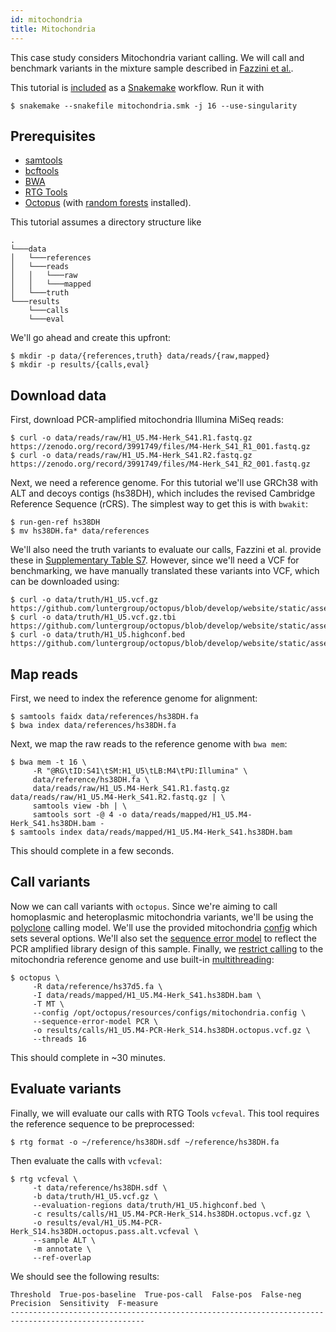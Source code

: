 ```yaml
---
id: mitochondria
title: Mitochondria
---
```


This case study considers Mitochondria variant calling. We will call and benchmark variants in the mixture sample described in [Fazzini et al.](https://www.mdpi.com/1422-0067/22/2/935).

This tutorial is [included](../../static/snakemake/mitochondria.smk) as a [Snakemake](https://snakemake.readthedocs.io/en/stable/#) workflow. Run it with

```shell
$ snakemake --snakefile mitochondria.smk -j 16 --use-singularity
```

## Prerequisites

- [samtools](https://github.com/samtools/samtools)
- [bcftools](https://github.com/samtools/bcftools)
- [BWA](https://github.com/lh3/bwa)
- [RTG Tools](https://github.com/RealTimeGenomics/rtg-tools)
- [Octopus](https://github.com/luntergroup/octopus) (with [random forests](guides/../../guides/filtering/forest.md) installed).

This tutorial assumes a directory structure like

```
.
└───data
│   └───references
│   └───reads
│   │   └───raw
│   │   └───mapped
│   └───truth
└───results
    └───calls
    └───eval
```

We'll go ahead and create this upfront:

```shell
$ mkdir -p data/{references,truth} data/reads/{raw,mapped}
$ mkdir -p results/{calls,eval}
```

## Download data

First, download PCR-amplified mitochondria Illumina MiSeq reads:

```shell
$ curl -o data/reads/raw/H1_U5.M4-Herk_S41.R1.fastq.gz https://zenodo.org/record/3991749/files/M4-Herk_S41_R1_001.fastq.gz
$ curl -o data/reads/raw/H1_U5.M4-Herk_S41.R2.fastq.gz https://zenodo.org/record/3991749/files/M4-Herk_S41_R2_001.fastq.gz
```

Next, we need a reference genome. For this tutorial we'll use GRCh38 with ALT and decoys contigs (hs38DH), which includes the revised Cambridge Reference Sequence (rCRS). The simplest way to get this is with `bwakit`:

```shell
$ run-gen-ref hs38DH
$ mv hs38DH.fa* data/references
```

We'll also need the truth variants to evaluate our calls, Fazzini et al. provide these in [Supplementary Table S7](https://www.mdpi.com/1422-0067/22/2/935/s1?version=1611043746). However, since we'll need a VCF for benchmarking, we have manually translated these variants into VCF, which can be downloaded using:

```shell
$ curl -o data/truth/H1_U5.vcf.gz https://github.com/luntergroup/octopus/blob/develop/website/static/assets/H1_U5.vcf.gz
$ curl -o data/truth/H1_U5.vcf.gz.tbi https://github.com/luntergroup/octopus/blob/develop/website/static/assets/H1_U5.vcf.gz.tbi
$ curl -o data/truth/H1_U5.highconf.bed https://github.com/luntergroup/octopus/blob/develop/website/static/assets/H1_U5.highconf.bed
```

## Map reads

First, we need to index the reference genome for alignment:

```shell
$ samtools faidx data/references/hs38DH.fa
$ bwa index data/references/hs38DH.fa
```

Next, we map the raw reads to the reference genome with `bwa mem`:

```shell
$ bwa mem -t 16 \
     -R "@RG\tID:S41\tSM:H1_U5\tLB:M4\tPU:Illumina" \
     data/reference/hs38DH.fa \
     data/reads/raw/H1_U5.M4-Herk_S41.R1.fastq.gz data/reads/raw/H1_U5.M4-Herk_S41.R2.fastq.gz | \
     samtools view -bh | \
     samtools sort -@ 4 -o data/reads/mapped/H1_U5.M4-Herk_S41.hs38DH.bam -
$ samtools index data/reads/mapped/H1_U5.M4-Herk_S41.hs38DH.bam
```

This should complete in a few seconds.

## Call variants

Now we can call variants with `octopus`. Since we're aiming to call homoplasmic and heteroplasmic mitochondria variants, we'll be using the [polyclone](../guides/models/polyclone.md) calling model. We'll use the provided mitochondria [config](../guides/advanced/config.md) which sets several options. We'll also set the [sequence error model](../guides/errorModels.md) to reflect the PCR amplified library design of this sample. Finally, we [restrict calling](../guides/advanced/targeted.md) to the mitochondria reference genome and use built-in [multithreading](../guides/advanced/threading.md):

```shell
$ octopus \
     -R data/reference/hs37d5.fa \
     -I data/reads/mapped/H1_U5.M4-Herk_S41.hs38DH.bam \
     -T MT \
     --config /opt/octopus/resources/configs/mitochondria.config \
     --sequence-error-model PCR \
     -o results/calls/H1_U5.M4-PCR-Herk_S14.hs38DH.octopus.vcf.gz \
     --threads 16
```

This should complete in ~30 minutes.

## Evaluate variants

Finally, we will evaluate our calls with RTG Tools `vcfeval`. This tool requires the reference sequence to be preprocessed:

```shell
$ rtg format -o ~/reference/hs38DH.sdf ~/reference/hs38DH.fa
```

Then evaluate the calls with `vcfeval`:

```shell
$ rtg vcfeval \
     -t data/reference/hs38DH.sdf \
     -b data/truth/H1_U5.vcf.gz \
     --evaluation-regions data/truth/H1_U5.highconf.bed \
     -c results/calls/H1_U5.M4-PCR-Herk_S14.hs38DH.octopus.vcf.gz \
     -o results/eval/H1_U5.M4-PCR-Herk_S14.hs38DH.octopus.pass.alt.vcfeval \
     --sample ALT \
     -m annotate \
     --ref-overlap
```

We should see the following results:

```shell
Threshold  True-pos-baseline  True-pos-call  False-pos  False-neg  Precision  Sensitivity  F-measure
----------------------------------------------------------------------------------------------------
```
